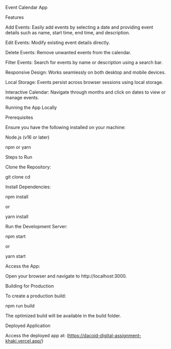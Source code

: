 Event Calendar App

Features

Add Events: Easily add events by selecting a date and providing event details such as name, start time, end time, and description.

Edit Events: Modify existing event details directly.

Delete Events: Remove unwanted events from the calendar.

Filter Events: Search for events by name or description using a search bar.

Responsive Design: Works seamlessly on both desktop and mobile devices.

Local Storage: Events persist across browser sessions using local storage.

Interactive Calendar: Navigate through months and click on dates to view or manage events.

Running the App Locally

Prerequisites

Ensure you have the following installed on your machine:

Node.js (v16 or later)

npm or yarn

Steps to Run

Clone the Repository:

git clone <repository-url>
cd <repository-folder>

Install Dependencies:

npm install

or

yarn install

Run the Development Server:

npm start

or

yarn start

Access the App:

Open your browser and navigate to http://localhost:3000.

Building for Production

To create a production build:

npm run build

The optimized build will be available in the build folder.

Deployed Application

Access the deployed app at: (https://dacoid-digital-assignment-khaki.vercel.app/)


